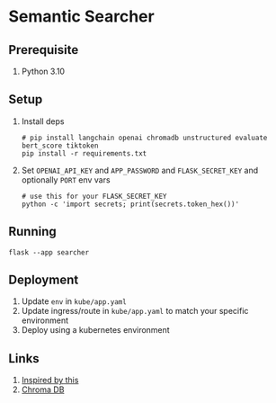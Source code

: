 # Semantic Searcher

## Prerequisite

1. Python 3.10

## Setup

1. Install deps

    ```shell
    # pip install langchain openai chromadb unstructured evaluate bert_score tiktoken
    pip install -r requirements.txt
    ```

2. Set `OPENAI_API_KEY` and `APP_PASSWORD` and `FLASK_SECRET_KEY` and optionally `PORT` env vars

    ```shell
    # use this for your FLASK_SECRET_KEY
    python -c 'import secrets; print(secrets.token_hex())'
    ```

## Running

```shell
flask --app searcher
```

## Deployment

1. Update `env` in `kube/app.yaml`
2. Update ingress/route in `kube/app.yaml` to match your specific environment
3. Deploy using a kubernetes environment


## Links

1. [Inspired by this](https://github.com/redhat-et/foundation-models-for-documentation/blob/master/notebooks/langchain-openai.ipynb)
2. [Chroma DB](https://python.langchain.com/en/latest/modules/indexes/vectorstores/examples/chroma.html)
